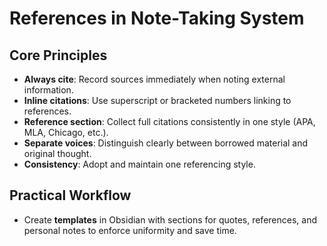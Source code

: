 # References in Note-Taking System

## Core Principles

* **Always cite**: Record sources immediately when noting external information.
* **Inline citations**: Use superscript or bracketed numbers linking to references.
* **Reference section**: Collect full citations consistently in one style (APA, MLA, Chicago, etc.).
* **Separate voices**: Distinguish clearly between borrowed material and original thought.
* **Consistency**: Adopt and maintain one referencing style.

## Practical Workflow

* Create **templates** in Obsidian with sections for quotes, references, and personal notes to enforce uniformity and save time.
